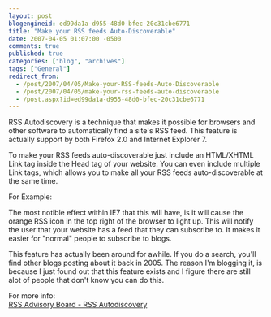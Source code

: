 ```yaml
---
layout: post
blogengineid: ed99da1a-d955-48d0-bfec-20c31cbe6771
title: "Make your RSS feeds Auto-Discoverable"
date: 2007-04-05 01:07:00 -0500
comments: true
published: true
categories: ["blog", "archives"]
tags: ["General"]
redirect_from: 
  - /post/2007/04/05/Make-your-RSS-feeds-Auto-Discoverable
  - /post/2007/04/05/make-your-rss-feeds-auto-discoverable
  - /post.aspx?id=ed99da1a-d955-48d0-bfec-20c31cbe6771
---
```

<!-- more -->

RSS Autodiscovery is a technique that makes it possible for browsers and other software to automatically find a site's RSS feed. This feature is actually support by both Firefox 2.0 and Internet Explorer 7.

To make your RSS feeds auto-discoverable just include an HTML/XHTML Link tag inside the Head tag of your website. You can even include multiple Link tags, which allows you to make all your RSS feeds auto-discoverable at the same time.

For Example:<BR>*<link rel="alternative" type="application/rss+xml" title="Chris Pietschmann's RSS Feed" href="/blog/rss.aspx" />*

The most notible effect within IE7 that this will have, is it will cause the orange RSS icon in the top right of the browser to light up. This will notify the user that your website has a feed that they can subscribe to. It makes it easier for "normal" people to subscribe to blogs.

This feature has actually been around for awhile. If you do a search, you'll find other blogs posting about it back in 2005. The reason I'm blogging it, is because I just found out that this feature exists and I figure there are still alot of people that don't know you can do this.

For more info:<BR><A href="http://www.rssboard.org/rss-autodiscovery">RSS Advisory Board - RSS Autodiscovery</A>
